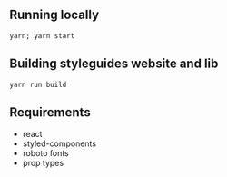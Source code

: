 ## Running locally
`yarn; yarn start`

## Building styleguides website and lib
`yarn run build`

## Requirements
- react
- styled-components
- roboto fonts
- prop types
